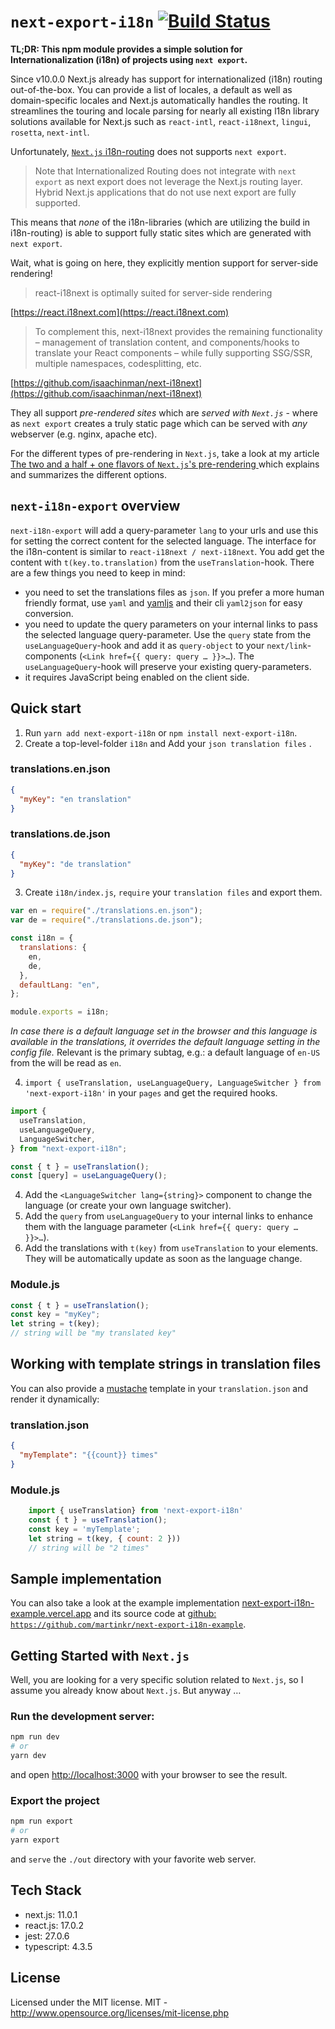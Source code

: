 # `next-export-i18n` [![Build Status](https://app.travis-ci.com/martinkr/next-export-i18n.svg?branch=main)](https://app.travis-ci.com/martinkr/next-export-i18n)

**TL;DR: This npm module provides a simple solution for Internationalization (i18n) of projects using `next export`.**

Since v10.0.0 Next.js already has support for internationalized (i18n) routing out-of-the-box. You can provide a list of locales, a default as well as domain-specific locales and Next.js automatically handles the routing. It streamlines the touring and locale parsing for nearly all existing l18n library solutions available for Next.js such as `react-intl`, `react-i18next`, `lingui`, `rosetta`, `next-intl`.

Unfortunately, [`Next.js` i18n-routing](https://nextjs.org/docs/advanced-features/i18n-routing) does not supports `next export`.

> Note that Internationalized Routing does not integrate with `next export` as next export does not leverage the Next.js routing layer. Hybrid Next.js applications that do not use next export are fully supported.

This means that _none_ of the i18n-libraries (which are utilizing the build in i18n-routing) is able to support fully static sites which are generated with `next export`.

Wait, what is going on here, they explicitly mention support for server-side rendering!

> react-i18next is optimally suited for server-side rendering

[https://react.i18next.com](https://react.i18next.com)

> To complement this, next-i18next provides the remaining functionality – management of translation content, and components/hooks to translate your React components – while fully supporting SSG/SSR, multiple namespaces, codesplitting, etc.

[https://github.com/isaachinman/next-i18next](https://github.com/isaachinman/next-i18next)

They all support _pre-rendered sites_ which are _served with `Next.js`_ - where as `next export` creates a truly static page which can be served with _any_ webserver (e.g. nginx, apache etc).

For the different types of pre-rendering in `Next.js`, take a look at my article [The two and a half + one flavors of `Next.js`'s pre-rendering
](https://dev.to/martinkr/the-two-and-a-half-one-flavors-of-next-js-s-pre-rendering-44o) which explains and summarizes the different options.

## `next-i18n-export` overview

`next-i18n-export` will add a query-parameter `lang` to your urls and use this for setting the correct content for the selected language. The interface for the i18n-content is similar to `react-i18next / next-i18next`. You add get the content with `t(key.to.translation)` from the `useTranslation`-hook.
There are a few things you need to keep in mind:

- you need to set the translations files as `json`. If you prefer a more human friendly format, use `yaml` and [yamljs](https://www.npmjs.com/package/yamljs) and their cli `yaml2json` for easy conversion.
- you need to update the query parameters on your internal links to pass the selected language query-parameter. Use the `query` state from the `useLanguageQuery`-hook and add it as `query-object` to your `next/link`-components (`<Link href={{ query: query … }}>…`). The `useLanguageQuery`-hook will preserve your existing query-parameters.
- it requires JavaScript being enabled on the client side.

## Quick start

1. Run `yarn add next-export-i18n` or `npm install next-export-i18n`.
2. Create a top-level-folder `i18n` and Add your `json translation files` .

### translations.en.json

```json
{
  "myKey": "en translation"
}
```

### translations.de.json

```json
{
  "myKey": "de translation"
}
```

3. Create `i18n/index.js`, `require` your `translation files` and export them.

```javascript
var en = require("./translations.en.json");
var de = require("./translations.de.json");

const i18n = {
  translations: {
    en,
    de,
  },
  defaultLang: "en",
};

module.exports = i18n;
```

_In case there is a default language set in the browser and this language is available in the translations,
it overrides the default language setting in the config file._ Relevant is the primary subtag, e.g.: a default language of `en-US` from the will be read as `en`.

4. `import { useTranslation, useLanguageQuery, LanguageSwitcher } from 'next-export-i18n'` in your `pages` and get the required hooks.

```javascript
import {
  useTranslation,
  useLanguageQuery,
  LanguageSwitcher,
} from "next-export-i18n";

const { t } = useTranslation();
const [query] = useLanguageQuery();
```

4. Add the `<LanguageSwitcher lang={string}>` component to change the language (or create your own language switcher).
5. Add the `query` from `useLanguageQuery` to your internal links to enhance them with the language parameter (`<Link href={{ query: query … }}>…`).
6. Add the translations with `t(key)` from `useTranslation` to your elements. They will be automatically update as soon as the language change.

### Module.js

```javascript
const { t } = useTranslation();
const key = "myKey";
let string = t(key);
// string will be "my translated key"
```

## Working with template strings in translation files

You can also provide a [mustache](https://mustache.github.io/) template in your `translation.json` and render it dynamically:

### translation.json

```json
{
  "myTemplate": "{{count}} times"
}
```

### Module.js

```javascript
	import { useTranslation} from 'next-export-i18n'
	const { t } = useTranslation();
	const key = 'myTemplate';
	let string = t(key, { count: 2 }))
	// string will be "2 times"
```

## Sample implementation

You can also take a look at the example implementation [next-export-i18n-example.vercel.app](https://next-export-i18n-example.vercel.app) and its source code at [github: `https://github.com/martinkr/next-export-i18n-example`](https://github.com/martinkr/next-export-i18n-example).

## Getting Started with `Next.js`

Well, you are looking for a very specific solution related to `Next.js`, so I assume you already know about `Next.js`. But anyway …

### Run the development server:

```bash
npm run dev
# or
yarn dev
```

and open [http://localhost:3000](http://localhost:3000) with your browser to see the result.

### Export the project

```bash
npm run export
# or
yarn export
```

and `serve` the `./out` directory with your favorite web server.

## Tech Stack

- next.js: 11.0.1
- react.js: 17.0.2
- jest: 27.0.6
- typescript: 4.3.5

## License

Licensed under the MIT license.
MIT - http://www.opensource.org/licenses/mit-license.php
